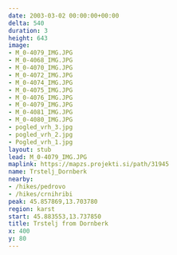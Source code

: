 ```yaml
---
date: 2003-03-02 00:00:00+00:00
delta: 540
duration: 3
height: 643
image:
- M_0-4079_IMG.JPG
- M_0-4068_IMG.JPG
- M_0-4070_IMG.JPG
- M_0-4072_IMG.JPG
- M_0-4074_IMG.JPG
- M_0-4075_IMG.JPG
- M_0-4076_IMG.JPG
- M_0-4079_IMG.JPG
- M_0-4081_IMG.JPG
- M_0-4080_IMG.JPG
- pogled_vrh_3.jpg
- pogled_vrh_2.jpg
- Pogled_vrh_1.jpg
layout: stub
lead: M_0-4079_IMG.JPG
maplink: https://mapzs.projekti.si/path/31945
name: Trstelj_Dornberk
nearby:
- /hikes/pedrovo
- /hikes/crnihribi
peak: 45.857869,13.703780
region: karst
start: 45.883553,13.737850
title: Trstelj from Dornberk
x: 400
y: 80
---
```

